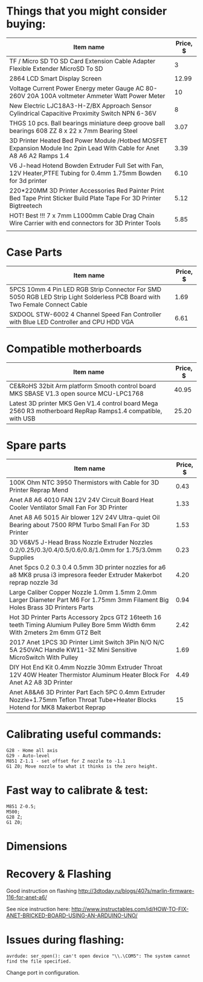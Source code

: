 # Things that you might consider buying:
| Item name                                                                                                               | Price, $ |
| ----------------------------------------------------------------------------------------------------------------------- | -------- |
| TF / Micro SD TO SD Card Extension Cable Adapter Flexible Extender MicroSD To SD                                        | 3        |
| 2864 LCD Smart Display Screen                                                                                           | 12.99    |
| Voltage Current Power Energy meter Gauge AC 80-260V 20A 100A voltmeter Ammeter Watt Power Meter                         | 10       |
| New Electric LJC18A3-H-Z/BX Approach Sensor Cylindrical Capacitive Proximity Switch NPN 6-36V                           | 8        |
| THGS 10 pcs. Ball bearings miniature deep groove ball bearings 608 ZZ 8 x 22 x 7mm Bearing Steel                        | 3.07     |
| 3D Printer Heated Bed Power Module /Hotbed MOSFET Expansion Module Inc 2pin Lead With Cable for Anet A8 A6 A2 Ramps 1.4 | 3.39     |
| V6 J-head Hotend Bowden Extruder Full Set with Fan, 12V Heater,PTFE Tubing for 0.4mm 1.75mm Bowden for 3d printer       | 6.10     |
| 220*220MM 3D Printer Accessories Red Painter Print Bed Tape Print Sticker Build Plate Tape For 3D Printer Bigtreetech   | 5.12     |
| HOT! Best !!! 7 x 7mm L1000mm Cable Drag Chain Wire Carrier with end connectors for 3D Printer Tools                    | 5.85     |
|                                                                                                                         |          |


# Case Parts
| Item name                                                                                                                   | Price, $ |
| --------------------------------------------------------------------------------------------------------------------------- | -------- |
| 5PCS 10mm 4 Pin LED RGB Strip Connector For SMD 5050 RGB LED Strip Light Solderless PCB Board with Two Female Connect Cable | 1.69     |
| SXDOOL STW-6002 4 Channel Speed Fan Controller with Blue LED Controller and CPU HDD VGA                                     | 6.61     |

# Compatible motherboards
| Item name                                                                                                                   | Price, $ |
| --------------------------------------------------------------------------------------------------------------------------- | -------- |
| CE&RoHS 32bit Arm platform Smooth control board MKS SBASE V1.3 open source MCU-LPC1768                                      | 40.95    |
| Latest 3D printer MKS Gen V1.4 control board Mega 2560 R3 motherboard RepRap Ramps1.4 compatible, with USB                  | 25.20    |



# Spare parts
| Item name                                                                                                                        | Price, $ |
| -------------------------------------------------------------------------------------------------------------------------------- | -------- |
| 100K Ohm NTC 3950 Thermistors with Cable for 3D Printer Reprap Mend                                                              | 0.43     |
| Anet A8 A6 4010 FAN 12V 24V Circuit Board Heat Cooler Ventilator Small Fan For 3D Printer                                        | 1.33     |
| Anet A8 A6 5015 Air blower 12V 24V Ultra-quiet Oil Bearing about 7500 RPM Turbo Small Fan For 3D Printer                         | 1.53     |
| 3D V6&V5 J-Head Brass Nozzle Extruder Nozzles 0.2/0.25/0.3/0.4/0.5/0.6/0.8/1.0mm for 1.75/3.0mm Supplies                         | 0.23     |
| Anet 5pcs 0.2 0.3 0.4 0.5mm 3D printer nozzles for a6 a8 MK8 prusa i3 impresora feeder Extruder Makerbot reprap nozzle 3d        | 4.20     |
| Large Caliber Copper Nozzle 1.0mm 1.5mm 2.0mm Larger Diameter Part M6 For 1.75mm 3mm Filament Big Holes Brass 3D Printers Parts  | 0.94     |
| Hot 3D Printer Parts Accessory 2pcs GT2 16teeth 16 teeth Timing Alumium Pulley Bore 5mm Width 6mm With 2meters 2m 6mm GT2 Belt   | 2.42     |
| 2017 Anet 1PCS 3D Printer Limit Switch 3Pin N/O N/C 5A 250VAC Handle KW11-3Z Mini Sensitive MicroSwitch With Pulley              | 1.69     |
| DIY Hot End Kit 0.4mm Nozzle 30mm Extruder Throat 12V 40W Heater Thermistor Aluminum Heater Block For Anet A2 A8 3D Printer      | 4.49     |
| Anet A8&A6 3D Printer Part Each 5PC 0.4mm Extruder Nozzle+1.75mm Teflon Throat Tube+Heater Blocks Hotend for MK8 Makerbot Reprap | 15       |

# Calibrating useful commands:
 ```
G28 - Home all axis
G29 - Auto-level
M851 Z-1.1 - set offset for Z nozzle to -1.1
G1 Z0; Move nozzle to what it thinks is the zero height.
```

# Fast way to calibrate & test:
```
M851 Z-0.5;
M500;
G28 Z;
G1 Z0;
```


# Dimensions





# Recovery & Flashing
Good instruction on flashing 
http://3dtoday.ru/blogs/407s/marlin-firmware-116-for-anet-a6/

See nice instruction here:
http://www.instructables.com/id/HOW-TO-FIX-ANET-BRICKED-BOARD-USING-AN-ARDUINO-UNO/




# Issues during flashing:
```
avrdude: ser_open(): can't open device "\\.\COM5": The system cannot find the file specified.
```
Change port in configuration.
